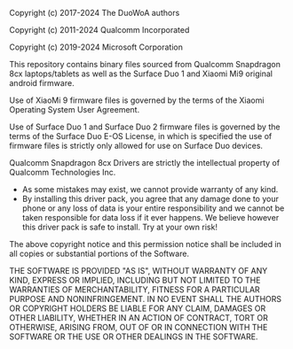 Copyright (c) 2017-2024 The DuoWoA authors

Copyright (c) 2011-2024 Qualcomm Incorporated

Copyright (c) 2019-2024 Microsoft Corporation


This repository contains binary files sourced from Qualcomm Snapdragon 8cx laptops/tablets as well as the Surface Duo 1 and Xiaomi Mi9 original android firmware.

Use of XiaoMi 9 firmware files is governed by the terms
of the Xiaomi Operating System User Agreement.

Use of Surface Duo 1 and Surface Duo 2 firmware files is governed by the terms
of the Surface Duo E-OS License, in which is specified the use of firmware files
is strictly only allowed for use on Surface Duo devices.


Qualcomm Snapdragon 8cx Drivers are strictly the intellectual property of
Qualcomm Technologies Inc.


- As some mistakes may exist, we cannot provide warranty of any kind.
- By installing this driver pack, you agree that any damage done to your
phone or any loss of data is your entire responsibility and we cannot be
taken responsible for data loss if it ever happens. We believe however
this driver pack is safe to install. Try at your own risk!


The above copyright notice and this permission notice shall be included in all
copies or substantial portions of the Software.


THE SOFTWARE IS PROVIDED "AS IS", WITHOUT WARRANTY OF ANY KIND, EXPRESS OR
IMPLIED, INCLUDING BUT NOT LIMITED TO THE WARRANTIES OF MERCHANTABILITY,
FITNESS FOR A PARTICULAR PURPOSE AND NONINFRINGEMENT. IN NO EVENT SHALL THE
AUTHORS OR COPYRIGHT HOLDERS BE LIABLE FOR ANY CLAIM, DAMAGES OR OTHER
LIABILITY, WHETHER IN AN ACTION OF CONTRACT, TORT OR OTHERWISE, ARISING FROM,
OUT OF OR IN CONNECTION WITH THE SOFTWARE OR THE USE OR OTHER DEALINGS IN THE
SOFTWARE.
